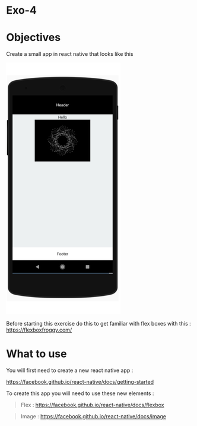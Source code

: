 # Exo-4

# Objectives

Create a small app in react native that looks like this

![alt text](flex.png "Exo-4")

Before starting this exercise do this to get familiar with flex boxes with this : https://flexboxfroggy.com/

# What to use

You will first need to create a new react native app :

https://facebook.github.io/react-native/docs/getting-started

To create this app you will need to use these new elements :

> Flex : https://facebook.github.io/react-native/docs/flexbox

> Image : https://facebook.github.io/react-native/docs/image
